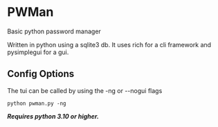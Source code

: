 # PWMan

Basic python password manager

Written in python using a sqlite3 db. It uses rich for a cli framework and pysimplegui for a gui.

## Config Options
The tui can be called by using the -ng or --nogui flags

`python pwman.py -ng`

___Requires python 3.10 or higher.___